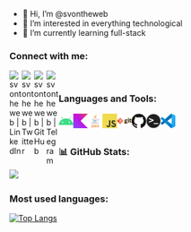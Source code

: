 - 👋 Hi, I’m @svontheweb
- 👀 I’m interested in everything technological 
- 🌱 I’m currently learning full-stack
<!---
[![@svontheweb's Holopin board](https://holopin.io/api/user/board?user=svontheweb)](https://holopin.io/@svontheweb)

- 📫 How to reach me ...
--->
<!---
svontheweb/svontheweb is a ✨ special ✨ repository because its `README.md` (this file) appears on your GitHub profile.
You can click the Preview link to take a look at your changes.
--->


### Connect with me:

[<img align="left" alt="svontheweb | LinkedIn" width="22px" src="https://cdn.jsdelivr.net/npm/simple-icons@v3/icons/linkedin.svg" />][linkedin]
[<img align="left" alt="svontheweb | Twitter" width="22px" src="https://cdn.jsdelivr.net/npm/simple-icons@v3/icons/twitter.svg" />][twitter]
[<img align="left" alt="svontheweb | GitHub" width="22px" src="https://cdn.jsdelivr.net/npm/simple-icons@v3/icons/github.svg" />][github]
[<img align="left" alt="svontheweb | Telegram" width="22px" src="https://cdn.jsdelivr.net/npm/simple-icons@v3/icons/telegram.svg" />][telegram]

<br />

### Languages and Tools:
<img align="left" alt="Android" width="26px" src="https://raw.githubusercontent.com/github/explore/80688e429a7d4ef2fca1e82350fe8e3517d3494d/topics/android/android.png" />
<img align="left" alt="Kotlin" width="26px" src="https://raw.githubusercontent.com/github/explore/80688e429a7d4ef2fca1e82350fe8e3517d3494d/topics/kotlin/kotlin.png" />
<img align="left" alt="Java" width="26px" src="https://raw.githubusercontent.com/github/explore/80688e429a7d4ef2fca1e82350fe8e3517d3494d/topics/java/java.png" />
<img align="left" alt="JavaScript" width="26px" src="https://raw.githubusercontent.com/github/explore/80688e429a7d4ef2fca1e82350fe8e3517d3494d/topics/javascript/javascript.png" />
<img align="left" alt="Git" width="26px" src="https://raw.githubusercontent.com/github/explore/80688e429a7d4ef2fca1e82350fe8e3517d3494d/topics/git/git.png" />
<img align="left" alt="GitHub" width="26px" src="https://raw.githubusercontent.com/github/explore/78df643247d429f6cc873026c0622819ad797942/topics/github/github.png" />
<img align="left" alt="Terminal" width="26px" src="https://raw.githubusercontent.com/github/explore/80688e429a7d4ef2fca1e82350fe8e3517d3494d/topics/terminal/terminal.png" />
<img align="left" alt="Visual Studio Code" width="26px" src="https://raw.githubusercontent.com/github/explore/80688e429a7d4ef2fca1e82350fe8e3517d3494d/topics/visual-studio-code/visual-studio-code.png" />

<br />
<br />

### 📊 GitHub Stats:
<img src="https://github-readme-stats.vercel.app/api?username=svontheweb&&show_icons=true&title_color=ffffff&icon_color=bb2acf&text_color=daf7dc&bg_color=151515">

### Most used languages:
[![Top Langs](https://github-readme-stats.vercel.app/api/top-langs/?username=svontheweb)](https://github.com/svontheweb/github-readme-stats)

[linkedin]: https://linkedin.com/in/svontheweb
[twitter]: https://twitter.com/svontheweb
[github]: https://github.com/svontheweb
[telegram]: https://t.me/svontheweb
